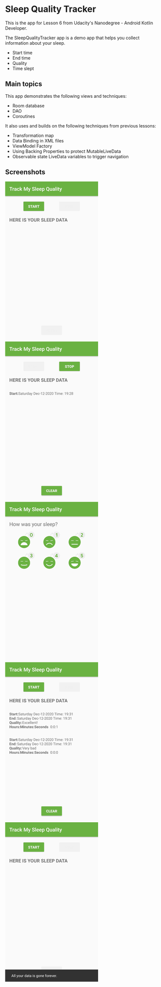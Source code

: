 # Sleep Quality Tracker

This is the app for Lesson 6 from Udacity's Nanodegree - Android Kotlin Developer.

The SleepQualityTracker app is a demo app that helps you collect information about your sleep.

* Start time
* End time
* Quality
* Time slept

## Main topics

This app demonstrates the following views and techniques:
* Room database
* DAO
* Coroutines

It also uses and builds on the following techniques from previous lessons:
* Transformation map
* Data Binding in XML files
* ViewModel Factory
* Using Backing Properties to protect MutableLiveData
* Observable state LiveData variables to trigger navigation

## Screenshots

<kbd><img src="screenshots/screen1.jpg" width="300"/></kbd> <kbd><img src="screenshots/screen2.jpg" width="300"/></kbd> <kbd><img src="screenshots/screen3.jpg" width="300"/></kbd> 
<kbd><img src="screenshots/screen4.jpg" width="300"/></kbd> <kbd><img src="screenshots/screen5.jpg" width="300"/>
